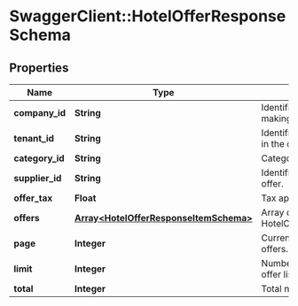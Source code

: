 # SwaggerClient::HotelOfferResponseSchema

## Properties
Name | Type | Description | Notes
------------ | ------------- | ------------- | -------------
**company_id** | **String** | Identifier for the company making the offer. | [optional] 
**tenant_id** | **String** | Identifier for the tenant involved in the offer. | [optional] 
**category_id** | **String** | Category identifier for the offer. | [optional] 
**supplier_id** | **String** | Identifier for the supplier of the offer. | [optional] 
**offer_tax** | **Float** | Tax applied to the offer price. | [optional] 
**offers** | [**Array&lt;HotelOfferResponseItemSchema&gt;**](HotelOfferResponseItemSchema.md) | Array of offers detailed in the HotelOfferResponseItemSchema. | [optional] 
**page** | **Integer** | Current page in the pagination of offers. | [optional] 
**limit** | **Integer** | Number of items per page in the offer list. | [optional] 
**total** | **Integer** | Total number of offers available. | [optional] 

